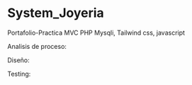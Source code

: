 # System_Joyeria
Portafolio-Practica MVC PHP Mysqli, Tailwind css, javascript

Analisis de proceso:

Diseño:

Testing:
